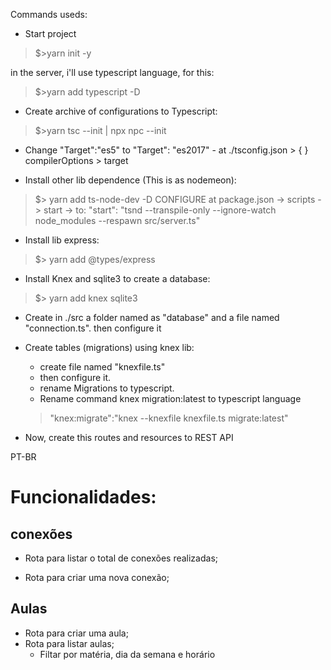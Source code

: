Commands useds:

- Start project
>$>yarn init -y

in the server, i'll use typescript language, for this:

>$>yarn add typescript -D
 
- Create archive of configurations to Typescript:
>$>yarn tsc --init | npx npc --init

- Change "Target":"es5" to "Target": "es2017" - at ./tsconfig.json > { } compilerOptions > target

- Install other lib dependence (This is as nodemeon):
>$> yarn add ts-node-dev -D
> CONFIGURE at package.json -> scripts -> start -> to: "start": "tsnd --transpile-only --ignore-watch node_modules --respawn src/server.ts"

- Install lib express:
>$> yarn add @types/express 

- Install Knex and sqlite3 to create a database:
>$> yarn add knex sqlite3

- Create in ./src a folder named as "database" and a file named "connection.ts".
then configure it

- Create tables (migrations) using knex lib:
    - create file named "knexfile.ts"
    - then configure it.
    - rename Migrations to typescript.
    - Rename command knex migration:latest to typescript language
    >"knex:migrate":"knex --knexfile knexfile.ts migrate:latest"

- Now, create this routes and resources to REST API

PT-BR
# Funcionalidades:

##  conexões

- Rota para listar o total de conexões realizadas;

- Rota para criar uma nova conexão;

## Aulas

- Rota para criar uma aula;
- Rota para listar aulas;
    - Filtar por matéria, dia da semana e horário